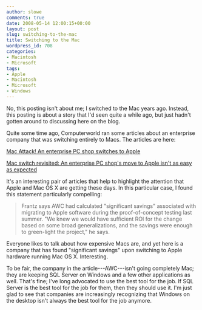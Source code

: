 ```yaml
---
author: slowe
comments: true
date: 2008-05-14 12:00:15+00:00
layout: post
slug: switching-to-the-mac
title: Switching to the Mac
wordpress_id: 708
categories:
- Macintosh
- Microsoft
tags:
- Apple
- Macintosh
- Microsoft
- Windows
---
```


No, this posting isn't about me; I switched to the Mac years ago. Instead, this posting is about a story that I'd seen quite a while ago, but just hadn't gotten around to discussing here on the blog.

Quite some time ago, Computerworld ran some articles about an enterprise company that was switching entirely to Macs. The articles are here:

[Mac Attack! An enterprise PC shop switches to Apple](http://www.computerworld.com/action/article.do?command=viewArticleBasic&articleId=298043)  

[Mac switch revisited: An enterprise PC shop's move to Apple isn't as easy as expected](http://www.computerworld.com/action/article.do?command=viewArticleBasic&articleId=312300)

It's an interesting pair of articles that help to highlight the attention that Apple and Mac OS X are getting these days. In this particular case, I found this statement particularly compelling:

>Frantz says AWC had calculated "significant savings" associated with migrating to Apple software during the proof-of-concept testing last summer. "We knew we would have sufficient ROI for the change based on some broad generalizations, and the savings were enough to green-light the project," he says.

Everyone likes to talk about how expensive Macs are, and yet here is a company that has found "significant savings" upon switching to Apple hardware running Mac OS X. Interesting.

To be fair, the company in the article---AWC---isn't going completely Mac; they are keeping SQL Server on Windows and a few other applications as well. That's fine; I've long advocated to use the best tool for the job. If SQL Server is the best tool for the job for them, then they should use it. I'm just glad to see that companies are increasingly recognizing that Windows on the desktop isn't always the best tool for the job anymore.
